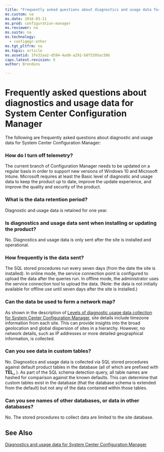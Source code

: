 ```yaml
---
title: "Frequently asked questions about diagnostics and usage data for System Center Configuration Manager"
ms.custom: na
ms.date: 2016-03-11
ms.prod: configuration-manager
ms.reviewer: na
ms.suite: na
ms.technology: 
  - configmgr-other
ms.tgt_pltfrm: na
ms.topic: article
ms.assetid: 3fe32aa2-d594-4ad0-a291-b8f5395ac50b
caps.latest.revision: 6
author: Brenduns

---
```

# Frequently asked questions about diagnostics and usage data for System Center Configuration Manager
The following are frequently asked questions about diagnostic and usage data for System Center Configuration Manager:  
  
###  <a name="bkmk_off"></a> How do I turn off telemetry?  
 The current branch of Configuration Manager needs to be updated on a regular basis in order to support new versions of Windows 10 and Microsoft Intune. Microsoft requires at least the Basic level of diagnostic and usage data to keep the product up to date, improve the update experience, and improve the quality and security of the product.  
  
###  <a name="bkmk_retention"></a> What is the data retention period?  
 Diagnostic and usage data is retained for one year.  
  
###  <a name="bkmk_update"></a> Is diagnostics and usage data sent when installing or updating the product?  
 No. Diagnostics and usage data is only sent after the site is installed and operational.  
  
###  <a name="bkmk_frequency"></a> How frequently is the data sent?  
 The SQL stored procedures run every seven days (from the date the site is installed). In online mode, the service connection point is configured to upload the data after the queries run. In offline mode, the administrator uses the service connection tool to upload the data. (Note: the data is not initially available for offline use until seven days after the site is installed.)  
  
###  <a name="bkmk_network"></a> Can the data be used to form a network map?  
 As shown in the description of [Levels of diagnostic usage data collection for System Center Configuration Manager](../../core/plan-design/diagnostics/levels-of-diagnostic-usage-data-collection.md), site details include timezone information from each site. This can provide insights into the broad geolocation and global dispersion of sites in a hierarchy. However, no network details, such as IP addresses or more detailed geographical information, is collected.  
  
###  <a name="bkmk_tables"></a> Can you see data in custom tables?  
 No. Diagnostics and usage data is collected via SQL stored procedures against default product tables in the database (all of which are prefixed with **TEL_** ). As part of the SQL schema detection query, all table names are hashed for comparison against the known defaults. This can determine that custom tables exist in the database (that the database schema is extended from the default) but not any of the data contained within those tables.  
  
###  <a name="bkmk_databases"></a> Can you see names of other databases, or data in other databases?  
 No. The stored procedures to collect data are limited to the site database.  
  
## See Also  
 [Diagnostics and usage data for System Center Configuration Manager](../../core/plan-design/diagnostics/diagnostics-and-usage-data.md)